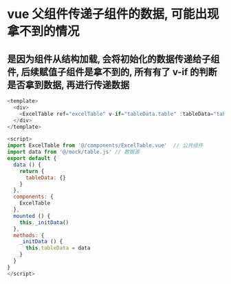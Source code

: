 # vue 父组件传递子组件的数据, 可能出现拿不到的情况
## 是因为组件从结构加载, 会将初始化的数据传递给子组件, 后续赋值子组件是拿不到的, 所有有了 v-if 的判断是否拿到数据, 再进行传递数据

```JavaScript
<template>
  <div>
    <ExcelTable ref="excelTable" v-if="tableData.table" :tableData="tableData" />
  </div>
</template>

<script>
import ExcelTable from '@/components/ExcelTable.vue'  // 公共组件
import data from '@/mock/table.js' // 数据源
export default {
  data () {
    return {
      tableData: {}
    }
  },
  components: {
    ExcelTable
  },
  mounted () {
    this._initData()
  },
  methods: {
    _initData () {
      this.tableData = data
    }
  }
}
</script>
````
